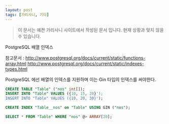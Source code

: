 ```yaml
---
layout: post
tags: [가리사니, 기타]
---
```


> 이 문서는 예전 가리사니 사이트에서 작성된 문서 입니다.
현재 상황과 맞지 않을 수 있습니다.


PostgreSQL 배열 인덱스

참고문서 :
	http://www.postgresql.org/docs/current/static/functions-array.html
	http://www.postgresql.org/docs/current/static/indexes-types.html

PostgreSQL 에선 배열의 인덱스를 지원하며 이는 Gin 타입의 인덱스를 써야한다.

``` sql
CREATE TABLE "Table" ("nos" int[]);
INSERT INTO "Table" VALUES ({10, 15, 20}');
INSERT INTO "Table" VALUES ({10, 20, 30}');

CREATE INDEX "Table__nos" on "Table" USING GIN ("nos");

SELECT * FROM "Table" WHERE "nos" @> ARRAY[20];
```